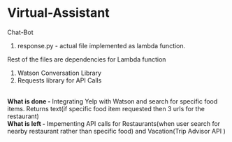 # Virtual-Assistant

Chat-Bot <br/>
1. response.py - actual file implemented as lambda function. <br/>

Rest of the files are dependencies for Lambda function <br/>
  1. Watson Conversation Library
  2. Requests library for API Calls <br/><br/>

<b>What is done - </b> Integrating Yelp with Watson and search for specific food items. Returns text(if specific food item requested then 3 urls for the restaurant) <br/>
<b>What is left - </b> Impementing API calls for Restaurants(when user search for nearby restaurant rather than specific food) and Vacation(Trip Advisor API )
